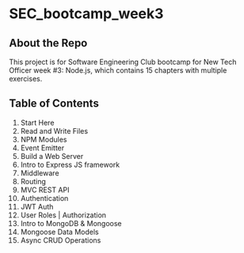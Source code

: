 # SEC_bootcamp_week3
## About the Repo
This project is for Software Engineering Club bootcamp for New Tech Officer week #3: Node.js, which contains 15 chapters with multiple exercises.
## Table of Contents
1. Start Here
2. Read and Write Files
3. NPM Modules
4. Event Emitter
5. Build a Web Server
6. Intro to Express JS framework
7. Middleware
8. Routing
9. MVC REST API
10. Authentication
11. JWT Auth
12. User Roles | Authorization
13. Intro to MongoDB & Mongoose
14. Mongoose Data Models
15. Async CRUD Operations
